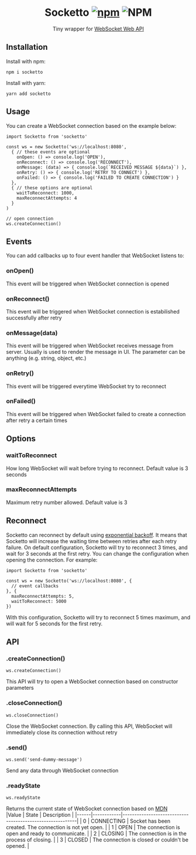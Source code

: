 <h1 align="center">
   Socketto <a href="https://www.npmjs.org/package/socketto"> 
   <img src="https://img.shields.io/npm/v/socketto.svg?style=flat" alt="npm"></a>
   <img alt="NPM" src="https://img.shields.io/npm/l/socketto">
</h1>  
<p align="center">Tiny wrapper for <a href="https://developer.mozilla.org/en-US/docs/Web/API/WebSocket">WebSocket Web API</a></p>
  
## Installation
Install with npm:
```
npm i socketto
```

Install with yarn:
```
yarn add socketto
```

## Usage
You can create a WebSocket connection based on the example below:
```
import Socketto from 'socketto'

const ws = new Socketto('ws://localhost:8080',
  { // these events are optional
    onOpen: () => console.log('OPEN'),
    onReconnect: () => console.log('RECONNECT'),
    onMessage: (data) => { console.log(`RECEIVED MESSAGE ${data}`) },
    onRetry: () => { console.log('RETRY TO CONNECT') },
    onFailed: () => { console.log('FAILED TO CREATE CONNECTION') }
  },
  { // these options are optional
    waitToReconnect: 1000,
    maxReconnectAttempts: 4
  }
)

// open connection
ws.createConnection()
```

## Events  
You can add callbacks up to four event handler that WebSocket listens to:

### onOpen()  
This event will be triggered when WebSocket connection is opened

### onReconnect()
This event will be triggered when WebSocket connection is estabilished successfully after retry

### onMessage(data)
This event will be triggered when WebSocket receives message from server. Usually is used to render the message in UI. The parameter can be anything (e.g. string, object, etc.)  

### onRetry()
This event will be triggered everytime WebSocket try to reconnect

### onFailed()
This event will be triggered when WebSocket failed to create a connection after retry a certain times

## Options
### waitToReconnect
How long WebSocket will wait before trying to reconnect. Default value is 3 seconds

### maxReconnectAttempts
Maximum retry number allowed. Default value is 3

## Reconnect  
Socketto can reconnect by default using [exponential backoff](https://en.wikipedia.org/wiki/Exponential_backoff). It means that Socketto will increase the waiting time between retries after each retry failure. On default configuration, Socketto will try to reconnect 3 times, and wait for 3 seconds at the first retry. You can change the configuration when opening the connection. For example:
```
import Socketto from 'socketto'

const ws = new Socketto('ws://localhost:8080', {
  // event callbacks
}, {
  maxReconnectAttempts: 5,
  waitToReconnect: 5000
})
```
With this configuration, Socketto will try to reconnect 5 times maximum, and will wait for 5 seconds for the first retry.

## API
### .createConnection()
```
ws.createConnection()
```
This API will try to open a WebSocket connection based on constructor parameters

### .closeConnection()
```
ws.closeConnection()
```
Close the WebSocket connection. By calling this API, WebSocket will immediately close its connection without retry

### .send()
```
ws.send('send-dummy-message')
```
Send any data through WebSocket connection

### .readyState
```
ws.readyState
```
Returns the current state of WebSocket connection based on [MDN](https://developer.mozilla.org/en-US/docs/Web/API/WebSocket/readyState)  
|Value | State      | Description                                              |
|------|------------|----------------------------------------------------------|
| 0    | CONNECTING | Socket has been created. The connection is not yet open. |
| 1    | OPEN       | The connection is open and ready to communicate.         |
| 2    | CLOSING    | The connection is in the process of closing.             |
| 3    | CLOSED     | The connection is closed or couldn't be opened.          |
